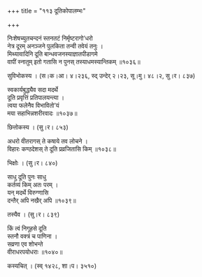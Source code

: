 +++
title = "११३ दूतिकोपालम्भः"

+++


निःशेषच्युतचन्दनं स्तनतटं निर्मृष्टरागो’धरो  
नेत्र दूरम् अनञ्जने पुलकिता तन्वी तवेयं तनुः ।  
मिथ्यावादिनि दूति बान्धवजनस्याज्ञातपीडागमे  
वापीं स्नातुम् इतो गतासि न पुनस् तस्याधमस्यान्तिकम् ॥१०३६॥  


सुविभोकस्य । (स।क।आ। ४।२३६, स्द् उन्देर् २।२३, सू।मु। ४८।२, सु।र। ८३७)  


स्वकार्यबुद्ध्यैव सदा मदर्थे  
दूति प्रवृत्तिं प्रतिपालयन्त्या ।  
त्वया फलेनैव विभावितो’यं  
मया सहाभिन्नशरीरवादः ॥१०३७॥  


छित्तोकस्य । (सु।र। ८५३)  


अधरो वीतरागस् ते कषाये तव लोचने ।  
विहारः कण्ठदेशस् ते दूति प्रव्रजितासि किम् ॥१०३८॥  


भिक्षोः । (सु।र। ८४०)  


साधु दूति पुनः साधु   
कर्तव्यं किम् अतः परम् ।  
यन् मदर्थे विरुग्णासि  
दन्तैर् अपि नखैर् अपि ॥१०३९॥  


तस्यैव । (सु।र। ८३९)  


किं त्वं निगूहसे दूति  
स्तनौ वक्त्रं च पाणिना ।  
सव्रणा एव शोभन्ते  
वीराधरपयोधराः ॥१०४०॥  


कस्यचित् । (स्व् १४२८, शा।प। ३५१०)  

